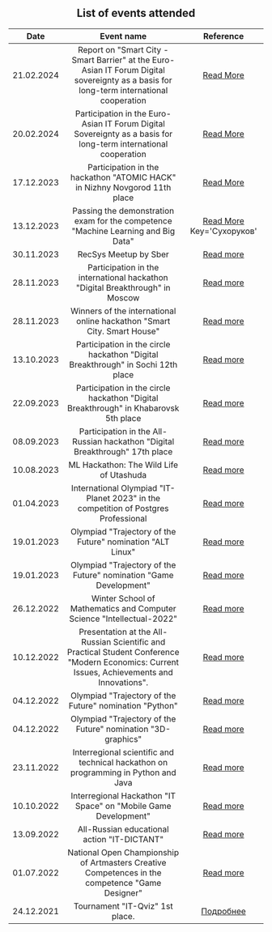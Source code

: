 <div align='center'>  

  ## List of events attended
  
  | Date | Event name | Reference |
  |:--:|:--:|:--:|
  |21.02.2024|Report on "Smart City - Smart Barrier" at the Euro-Asian IT Forum Digital sovereignty as a basis for long-term international cooperation|[Read More](https://euro-asian-forum.platform.gov.ru/wp-content/uploads/sites/2/2023/12/programme_euro-asian-it-forum_february-20-21-2024_eng.pdf)
  |20.02.2024|Participation in the Euro-Asian IT Forum Digital Sovereignty as a basis for long-term international cooperation|[Read More](https://euro-asian-forum.platform.gov.ru/en/)
  |17.12.2023|Participation in the hackathon "ATOMIC HACK" in Nizhny Novgorod 11th place|[Read More](https://hack-atom.ru/)
  |13.12.2023|Passing the demonstration exam for the competence "Machine Learning and Big Data"|[Read More](https://pk.dp.firpo.ru/c//13eec4ad-7d38-41f5-aefe-75528b26f741) Key='Сухоруков' 
  |30.11.2023|RecSys Meetup by Sber|[Read more](https://developers.sber.ru/kak-v-sbere/hiring-events/recsys_novgorod?utm_source=telegram&utm_medium=fix&utm_campaign=meetup_nino_nov_2023_post&utm_content=&utm_term=ai_machinelearning_big_data&erid=LjN8KVqUf)
  |28.11.2023|Participation in the international hackathon "Digital Breakthrough" in Moscow|[Read more](https://hacks-ai.ru/hackathons.html?eventId=969092)
  |28.11.2023|Winners of the international online hackathon "Smart City. Smart House"|[Read more](https://nnov.hse.ru/news/876088653.html)
  |13.10.2023|Participation in the circle hackathon "Digital Breakthrough" in Sochi 12th place|[Read more](https://hacks-ai.ru/hackathons.html?eventId=969082)
  |22.09.2023|Participation in the circle hackathon "Digital Breakthrough" in Khabarovsk 5th place|[Read more](https://hacks-ai.ru/hackathons.html?eventId=969080)
  |08.09.2023|Participation in the All-Russian hackathon "Digital Breakthrough" 17th place|[Read more](https://hacks-ai.ru/hackathons.html?eventId=969091&caseEl=1003468&tab=3)
  |10.08.2023|ML Hackathon: The Wild Life of Utashuda|[Read more](https://cups.online/ru/contests/hackathon_ai_arrow)
  |01.04.2023|International Olympiad "IT-Planet 2023" in the competition of Postgres Professional|[Read more](https://postgrespro.ru/blog/news/5969938)
  |19.01.2023|Olympiad "Trajectory of the Future" nomination "ALT Linux" |[Read more](https://tbolimpiada.ru/nomination/39)
  |19.01.2023|Olympiad "Trajectory of the Future" nomination "Game Development"|[Read more](https://tbolimpiada.ru/design/images/about_nomitations/11.pdf)
  |26.12.2022|Winter School of Mathematics and Computer Science "Intellectual-2022"|[Read more](https://nnov.hse.ru/bipm/plus/wintschool22)
  |10.12.2022|Presentation at the All-Russian Scientific and Practical Student Conference "Modern Economics: Current Issues, Achievements and Innovations".|[Read more](https://niu.ranepa.ru/news/novosti-filiala.php?ELEMENT_ID=809832)
  |04.12.2022|Olympiad "Trajectory of the Future" nomination "Python"|[Read more](https://tbolimpiada.ru/design/images/about_nomitations/50.pdf)
  |04.12.2022|Olympiad "Trajectory of the Future" nomination "3D-graphics"|[Read more](https://tbolimpiada.ru/design/images/about_nomitations/218.pdf)
  |23.11.2022|Interregional scientific and technical hackathon on programming in Python and Java|[Read more](https://m.vk.com/wall-207040324_344)
  |10.10.2022|Interregional Hackathon "IT Space" on "Mobile Game Development"|[Read more](https://www.copp78.ru/itspace)
  |13.09.2022|All-Russian educational action "IT-DICTANT"|[Read more](https://dictant.site/diktant-po-informaczionnym-tehnologiyam-it-diktant.html)
  |01.07.2022|National Open Championship of Artmasters Creative Competences in the competence "Game Designer"|[Read more](https://gnesin-academy.ru/wp-content/documents/tvorchestvo/Art%D0%9Caster_2022.pdf)
  |24.12.2021|Tournament "IT-Qviz" 1st place.|[Подробнее](https://vk.com/wall-207040324_78)
  
</div>
